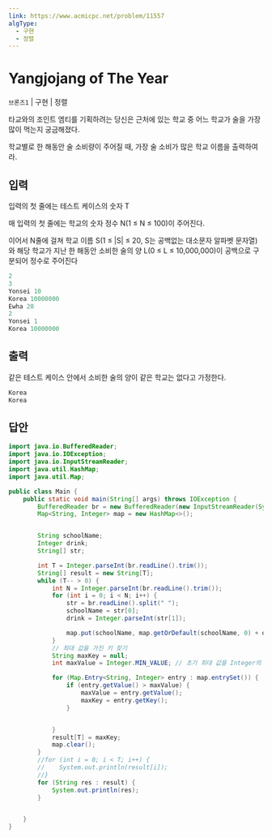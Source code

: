 ```yaml
---
link: https://www.acmicpc.net/problem/11557
algType:
  - 구현
  - 정렬
---
```

# Yangjojang of The Year

`브론즈1` | 구현 | 정렬

타교와의 조인트 엠티를 기획하려는 당신은 근처에 있는 학교 중 어느 학교가 술을 가장 많이 먹는지 궁금해졌다.

학교별로 한 해동안 술 소비량이 주어질 때, 가장 술 소비가 많은 학교 이름을 출력하여라.

## 입력

입력의 첫 줄에는 테스트 케이스의 숫자 T

매 입력의 첫 줄에는 학교의 숫자 정수 N(1 ≤ N ≤ 100)이 주어진다.

이어서 N줄에 걸쳐 학교 이름 S(1 ≤ |S| ≤ 20, S는 공백없는 대소문자 알파벳 문자열)와 해당 학교가 지난 한 해동안 소비한 술의 양 L(0 ≤ L ≤ 10,000,000)이 공백으로 구분되어 정수로 주어진다

```java
2
3
Yonsei 10
Korea 10000000
Ewha 20
2
Yonsei 1
Korea 10000000
```

## 출력

같은 테스트 케이스 안에서 소비한 술의 양이 같은 학교는 없다고 가정한다.

```java
Korea
Korea
``` 

## 답안

```java
import java.io.BufferedReader;
import java.io.IOException;
import java.io.InputStreamReader;
import java.util.HashMap;
import java.util.Map;

public class Main {
    public static void main(String[] args) throws IOException {
        BufferedReader br = new BufferedReader(new InputStreamReader(System.in));
        Map<String, Integer> map = new HashMap<>();


        String schoolName;
        Integer drink;
        String[] str;

        int T = Integer.parseInt(br.readLine().trim());
        String[] result = new String[T];
        while (T-- > 0) {
            int N = Integer.parseInt(br.readLine().trim());
            for (int i = 0; i < N; i++) {
                str = br.readLine().split(" ");
                schoolName = str[0];
                drink = Integer.parseInt(str[1]);

                map.put(schoolName, map.getOrDefault(schoolName, 0) + drink);
            }
            // 최대 값을 가진 키 찾기
            String maxKey = null;
            int maxValue = Integer.MIN_VALUE; // 초기 최대 값을 Integer의 최소 값으로 설정 -> gpt 가 그렇다네요

            for (Map.Entry<String, Integer> entry : map.entrySet()) {
                if (entry.getValue() > maxValue) {
                    maxValue = entry.getValue();
                    maxKey = entry.getKey();
                }


            }
            result[T] = maxKey;
            map.clear();
        }
        //for (int i = 0; i < T; i++) {
        //    System.out.println(result[i]);
        //}
        for (String res : result) {
            System.out.println(res);
        }


    }
}
```
